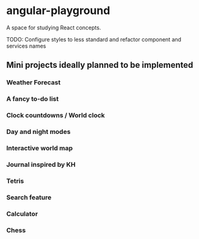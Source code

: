 # angular-playground

A space for studying React concepts.

TODO: Configure styles to less standard and refactor component and services names

## Mini projects ideally planned to be implemented

### Weather Forecast

### A fancy to-do list

### Clock countdowns / World clock

### Day and night modes

### Interactive world map

### Journal inspired by KH

### Tetris

### Search feature

### Calculator

### Chess
